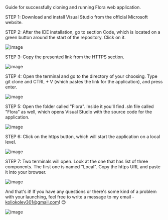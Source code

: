 Guide for successfully cloning and running Flora web application.

STEP 1: Download and install Visual Studio from the official Microsoft website.

STEP 2: After the IDE installation, go to section Code, which is located on a green button around the start of the repository. Click on it.

![image](https://github.com/user-attachments/assets/9ff2a2e6-6b59-45d7-a3b7-a64cb15b80c5)

STEP 3: Copy the presented link from the HTTPS section.

![image](https://github.com/user-attachments/assets/61ce43c8-058b-4605-947f-8762e0fe9812)

STEP 4: Open the terminal and go to the directory of your choosing. Type git clone and CTRL + V (which pastes the link for the application), and press enter.

![image](https://github.com/user-attachments/assets/259d1444-6261-474d-ba07-59017798f938)

STEP 5: Open the folder called "Flora". Inside it you'll find .sln file called "Flora" as well, which opens Visual Studio with the source code for the application.

![image](https://github.com/user-attachments/assets/561c1f3b-c0d6-4d5e-aea0-61e49bbcd38e)

STEP 6: Click on the https button, which will start the application on a local level.

![image](https://github.com/user-attachments/assets/601ca490-c7a5-49c1-be71-c2d7c314764a)

STEP 7: Two terminals will open. Look at the one that has list of three components. The first one is named "Local". Copy the https URL and paste it into your browser.

![image](https://github.com/user-attachments/assets/d95bdaa8-0491-4a6e-8b41-74f1eb0d30d3)

And that's it! If you have any questions or there's some kind of a problem with your launching, feel free to write a message to my email - koliokolev301@gmail.com! 😊

![image](https://github.com/user-attachments/assets/a535bf56-df7c-4dbd-8a8e-d0bfceed9ef0)


